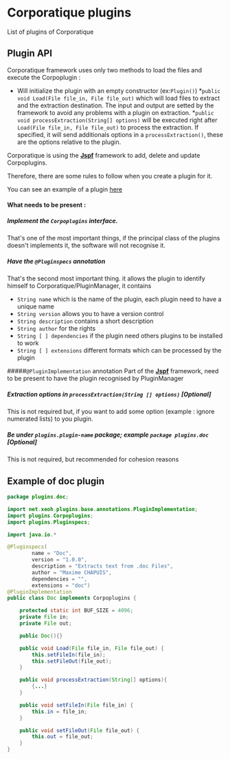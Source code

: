 Corporatique plugins
=======

List of plugins of Corporatique

## Plugin API

Corporatique framework uses only two methods to load the files and execute the Corpoplugin :

  * Will initialize the plugin with an empty constructor (ex:`Plugin()`)
  *`public void Load(File file_in, File file_out)` which will load files to extract and the extraction destination. The input and output are setted by the framework to avoid any problems with a plugin on extraction.
  *`public void processExtraction(String[] options)` will be executed right after `Load(File file_in, File file_out)` to process the extraction. If specified, it will send additionals options in a `processExtraction()`, these are the options relative to the plugin.

Corporatique is using the **[Jspf]** framework to add, delete and update Corpoplugins.

Therefore, there are some rules to follow when you create a plugin for it.

You can see an example of a plugin [here](#example-of-doc-plugin)
#### What needs to be present :
##### Implement the `Corpoplugins` interface.
That's one of the most important things, if the principal class of the plugins doesn't implements it, the software will not recognise it.

##### Have the `@Pluginspecs` annotation
That's the second most important thing. it allows the plugin to identify himself to Corporatique/PluginManager, it contains

 * `String name` which is the name of the plugin, each plugin need to have a unique name
 * `String version` allows you to have a version control
 * `String description` contains a short description
 * `String author` for the rights
 * `String [ ] dependencies`  if the plugin need others plugins to be installed to work
 * `String [ ] extensions`  different formats which can be processed by the plugin

#####`@PluginImplementation` annotation
Part of the **[Jspf]** framework, need to be present to have the plugin recognised by PluginManager

##### Extraction options in `processExtraction(String [] options)` [Optional]
This is not required but, if you want to add some option (example : ignore numerated lists) to you plugin.

##### Be under `plugins.plugin-name` package; example `package plugins.doc` [Optional]
This is not required, but recommended for cohesion reasons


## Example of doc plugin
```java
package plugins.doc;

import net.xeoh.plugins.base.annotations.PluginImplementation;
import plugins.Corpoplugins;
import plugins.Pluginspecs;

import java.io.*

@Pluginspecs(
        name = "Doc",
        version = "1.0.0",
        description = "Extracts text from .doc Files",
        author = "Maxime CHAPUIS",
        dependencies = "",
        extensions = "doc")
@PluginImplementation
public class Doc implements Corpoplugins {

    protected static int BUF_SIZE = 4096;
    private File in;
    private File out;

    public Doc(){}

    public void Load(File file_in, File file_out) {
        this.setFileIn(file_in);
        this.setFileOut(file_out);
    }

    public void processExtraction(String[] options){
        {...}
    }

    public void setFileIn(File file_in) {
        this.in = file_in;
    }

    public void setFileOut(File file_out) {
        this.out = file_out;
    }
}
```
[jspf]:https://code.google.com/p/jspf/
